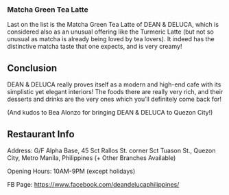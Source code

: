 <h3>Matcha Green Tea Latte</h3>
Last on the list is the Matcha Green Tea Latte of DEAN & DELUCA, which is considered also as an unusual offering like the Turmeric Latte (but not so unusual as matcha is already being loved by tea lovers). It indeed has the distinctive matcha taste that one expects, and is very creamy!

<h2>Conclusion</h2>
DEAN & DELUCA really proves itself as a modern and high-end cafe with its simplistic yet elegant interiors! The foods there are really very rich, and their desserts and drinks are the very ones which you’ll definitely come back for!

(And kudos to Bea Alonzo for bringing DEAN & DELUCA to Quezon City!)

<h2>Restaurant Info</h2>
Address: G/F Alpha Base, 45 Sct Rallos St. corner Sct Tuason St., Quezon City, Metro Manila, Philippines (+ Other Branches Available)

Opening Hours: 10AM-9PM (except holidays)

FB Page: https://www.facebook.com/deandelucaphilippines/